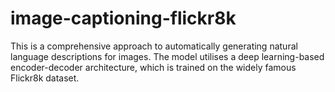 # image-captioning-flickr8k
This is a comprehensive approach to automatically generating natural language descriptions for images. The model utilises a deep learning-based encoder-decoder architecture, which is trained on the widely famous Flickr8k dataset.
